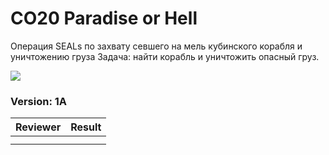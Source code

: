 ﻿# CO20 Paradise or Hell
Операция SEALs по захвату севшего на мель кубинского корабля и уничтожению груза Задача: найти корабль и уничтожить опасный груз.

<img src='https://raw.githubusercontent.com/rempopo/CO20_Paradise_Or_Hell_1A.porto/main/overview.jpg' />	

### Version: 1A


| Reviewer | Result |
| ------------ | ------------- |
|  |  |
|  |  |


